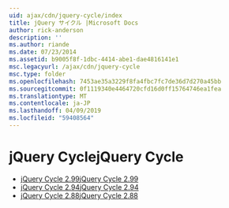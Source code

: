 ```yaml
---
uid: ajax/cdn/jquery-cycle/index
title: jQuery サイクル |Microsoft Docs
author: rick-anderson
description: ''
ms.author: riande
ms.date: 07/23/2014
ms.assetid: b9005f8f-1dbc-4414-abe1-dae4816141e1
msc.legacyurl: /ajax/cdn/jquery-cycle
msc.type: folder
ms.openlocfilehash: 7453ae35a3229f8fa4fbc7fc7de36d7d270a45bb
ms.sourcegitcommit: 0f1119340e4464720cfd16d0ff15764746ea1fea
ms.translationtype: MT
ms.contentlocale: ja-JP
ms.lasthandoff: 04/09/2019
ms.locfileid: "59408564"
---
```

# <a name="jquery-cycle"></a><span data-ttu-id="e81fc-102">jQuery Cycle</span><span class="sxs-lookup"><span data-stu-id="e81fc-102">jQuery Cycle</span></span>

- [<span data-ttu-id="e81fc-103">jQuery Cycle 2.99</span><span class="sxs-lookup"><span data-stu-id="e81fc-103">jQuery Cycle 2.99</span></span>](cdnjquerycycle299.md)
- [<span data-ttu-id="e81fc-104">jQuery Cycle 2.94</span><span class="sxs-lookup"><span data-stu-id="e81fc-104">jQuery Cycle 2.94</span></span>](cdnjquerycycle294.md)
- [<span data-ttu-id="e81fc-105">jQuery Cycle 2.88</span><span class="sxs-lookup"><span data-stu-id="e81fc-105">jQuery Cycle 2.88</span></span>](cdnjquerycycle288.md)
